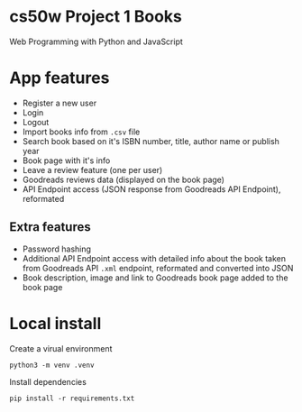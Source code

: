 # cs50w Project 1 Books

Web Programming with Python and JavaScript

# App features

- Register a new user
- Login
- Logout 
- Import books info from `.csv` file
- Search book based on it's ISBN number, title, author name or publish year
- Book page with it's info
- Leave a review feature (one per user)
- Goodreads reviews data (displayed on the book page)
- API Endpoint access (JSON response from Goodreads API Endpoint), reformated

## Extra features
- Password hashing
- Additional API Endpoint access with detailed info about the book taken from Goodreads API `.xml` endpoint, reformated and converted into JSON
- Book description, image and link to Goodreads book page added to the book page

# Local install

Create a virual environment

`python3 -m venv .venv`

Install dependencies

`pip install -r requirements.txt`